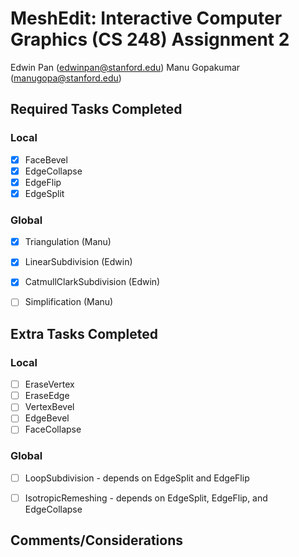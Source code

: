 # MeshEdit: Interactive Computer Graphics (CS 248) Assignment 2

Edwin Pan (edwinpan@stanford.edu)
Manu Gopakumar (manugopa@stanford.edu)

## Required Tasks Completed
### Local
- [x] FaceBevel
- [x] EdgeCollapse
- [x] EdgeFlip
- [x] EdgeSplit

### Global
- [x] Triangulation (Manu)
- [x] LinearSubdivision (Edwin)
- [x] CatmullClarkSubdivision (Edwin)
- [ ] Simplification (Manu)


## Extra Tasks Completed
### Local
- [ ] EraseVertex
- [ ] EraseEdge
- [ ] VertexBevel
- [ ] EdgeBevel
- [ ] FaceCollapse

### Global
- [ ] LoopSubdivision - depends on EdgeSplit and EdgeFlip
- [ ] IsotropicRemeshing - depends on EdgeSplit, EdgeFlip, and EdgeCollapse


## Comments/Considerations
